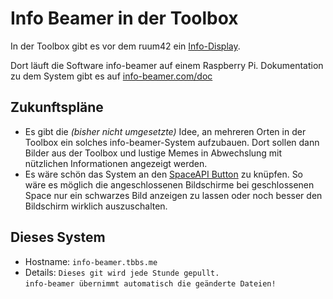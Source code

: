  Info Beamer in der Toolbox
===============================

In der Toolbox gibt es vor dem ruum42 ein [Info-Display](https://toolbox-bodensee.de/projekte/info-display/).

Dort läuft die Software info-beamer auf einem Raspberry Pi. Dokumentation zu dem System gibt es auf [info-beamer.com/doc](https://info-beamer.com/doc/info-beamer)


 Zukunftspläne
---------------
 + Es gibt die *(bisher nicht umgesetzte)* Idee, an mehreren Orten in der Toolbox ein solches info-beamer-System aufzubauen.
Dort sollen dann Bilder aus der Toolbox und lustige Memes in Abwechslung mit nützlichen Informationen angezeigt werden.
 + Es wäre schön das System an den [SpaceAPI Button](https://github.com/ToolboxBodensee/spacebutton) zu knüpfen. So wäre es möglich die angeschlossenen Bildschirme bei geschlossenen Space nur ein schwarzes Bild anzeigen zu lassen oder noch besser den Bildschirm wirklich auszuschalten.
   
 Dieses System
------------------
 + Hostname: ``info-beamer.tbbs.me``
 + Details: ``Dieses git wird jede Stunde gepullt.`` <br/>
 ``info-beamer übernimmt automatisch die geänderte Dateien!``
